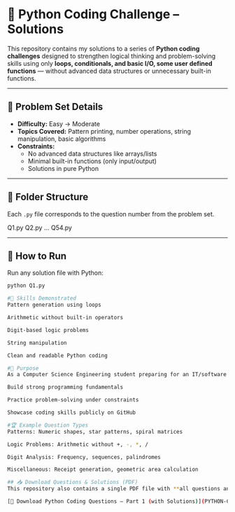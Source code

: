 # 🐍 Python Coding Challenge – Solutions

This repository contains my solutions to a series of **Python coding challenges** designed to strengthen logical thinking and problem-solving skills using only **loops, conditionals, and basic I/O, some user defined functions** — without advanced data structures or unnecessary built-in functions.

---

## 📘 Problem Set Details
- **Difficulty:** Easy → Moderate  
- **Topics Covered:** Pattern printing, number operations, string manipulation, basic algorithms  
- **Constraints:**  
  - No advanced data structures like arrays/lists  
  - Minimal built-in functions (only input/output)  
  - Solutions in pure Python

---

## 📂 Folder Structure
Each `.py` file corresponds to the question number from the problem set.

Q1.py
Q2.py
...
Q54.py


---

## 🚀 How to Run
Run any solution file with Python:
```bash
python Q1.py

#📌 Skills Demonstrated
Pattern generation using loops

Arithmetic without built-in operators

Digit-based logic problems

String manipulation

Clean and readable Python coding

#🎯 Purpose
As a Computer Science Engineering student preparing for an IT/software role, I use these problems to:

Build strong programming fundamentals

Practice problem-solving under constraints

Showcase coding skills publicly on GitHub

#🏆 Example Question Types
Patterns: Numeric shapes, star patterns, spiral matrices

Logic Problems: Arithmetic without +, -, *, /

Digit Analysis: Frequency, sequences, palindromes

Miscellaneous: Receipt generation, geometric area calculation

## 📥 Download Questions & Solutions (PDF)
This repository also contains a single PDF file with **all questions and their respective Python solutions** for easy reference.

[📄 Download Python Coding Questions – Part 1 (with Solutions)](PYTHON-Coding-Question-Part1.pdf)

